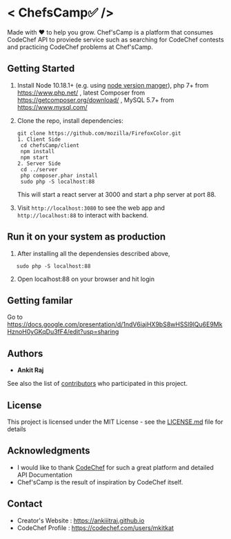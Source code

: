 # < ChefsCamp✅ />
Made with ❤ to help you grow. Chef'sCamp is a platform that consumes CodeChef API to proviede service such as searching for CodeChef contests and practicing CodeChef problems at Chef'sCamp.

## Getting Started
1. Install Node 10.18.1+ (e.g. using [node version manger][nvm]), php 7+ from https://www.php.net/ , latest Composer from https://getcomposer.org/download/ , MySQL 5.7+ from https://www.mysql.com/

1. Clone the repo, install dependencies:
   ```
   git clone https://github.com/mozilla/FirefoxColor.git
   1. Client Side 
    cd chefsCamp/client
    npm install
    npm start
   2. Server Side
    cd ../server
    php composer.phar install
    sudo php -S localhost:88
   ```

   This will start a react server at 3000 and start a
   php server at port 88.

1. Visit `http://localhost:3080` to see the web app and `http://localhost:88` to interact with backend.  

[nvm]: https://github.com/creationix/nvm

## Run it on your system as production
1. After installing all the dependensies described above, 
```cd ChefsCamp/server/public
   sudo php -S localhost:88 
```
2. Open localhost:88 on your browser and hit login

## Getting familar
   
   Go to https://docs.google.com/presentation/d/1ndV6iajHX9bS8wHSSl9lQu6E9MkHznoH0yGKqDu3fF4/edit?usp=sharing 

## Authors

* **Ankit Raj** 

See also the list of [contributors](https://github.com/your/project/contributors) who participated in this project.

## License

This project is licensed under the MIT License - see the [LICENSE.md](LICENSE.md) file for details

## Acknowledgments

* I would like to thank [CodeChef](https://codechef.com) for such a great platform and detailed API Documentation
* Chef'sCamp is the result of inspiration by CodeChef itself.

## Contact 
  * Creator's Website : https://ankiiitraj.github.io
  * CodeChef Profile : https://codechef.com/users/mkitkat

